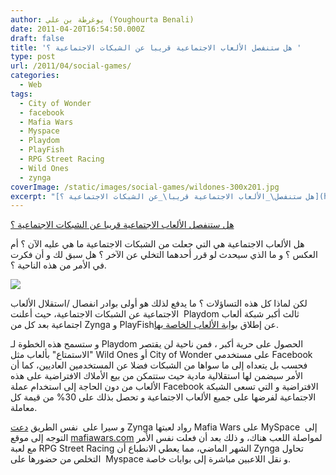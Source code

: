 ```yaml
---
author: يوغرطة بن علي (Youghourta Benali)
date: 2011-04-20T16:54:50.000Z
draft: false
title: 'هل ستنفصل الألعاب الاجتماعية قريبا عن الشبكات الاجتماعية ؟ '
type: post
url: /2011/04/social-games/
categories:
  - Web
tags:
  - City of Wonder
  - facebook
  - Mafia Wars
  - Myspace
  - Playdom
  - PlayFish
  - RPG Street Racing
  - Wild Ones
  - zynga
coverImage: /static/images/social-games/wildones-300x201.jpg
excerpt: "[هل ستنفصل\_الألعاب الاجتماعية قريبا\_عن الشبكات الاجتماعية ؟](https://www.it-scoop.com/2011/04/social-games/)\n\nهل الألعاب الاجتماعية هي التي جعلت من الشبكات الاجتماعية ما هي عليه الآن ؟ أم العكس ؟ و ما الذي سيحدث لو قرر أحدهما التخلي عن الآخر ؟ هل سبق لك و أن فكرت"
---
```

[هل ستنفصل الألعاب الاجتماعية قريبا عن الشبكات الاجتماعية ؟](https://www.it-scoop.com/2011/04/social-games/)

هل الألعاب الاجتماعية هي التي جعلت من الشبكات الاجتماعية ما هي عليه الآن ؟ أم العكس ؟ و ما الذي سيحدث لو قرر أحدهما التخلي عن الآخر ؟ هل سبق لك و أن فكرت في الأمر من هذه الناحية ؟.

![](/static/images/social-games/wildones-300x201.jpg)

لكن لماذا كل هذه التساؤلات ؟ ما يدفع لذلك هو أولى بوادر انفصال /استقلال الألعاب الاجتماعية عن الشبكات الاجتماعية، حيث أعلنت  Playdom ثالث أكبر شبكة ألعاب اجتماعية بعد كل من Zynga و PlayFishعن إطلاق [بوابة الألعاب الخاصة بها](http://www.playdom.com/games).

و ستسمح هذه الخطوة لـ Playdom الحصول على حرية أكبر ، فمن ناحية لن يقتصر "الاستمتاع" بألعاب مثل Wild Ones أو City of Wonder على مستخدمي Facebook فحسب بل يتعداه إلى ما سواها من الشبكات فضلا عن المستخدمين العاديين، كما أن الأمر سيضمن لها استقلالية مادية حيث ستتمكن من بيع الأملاك الافتراضية على هذه الألعاب من دون الحاجة إلى استخدام عملة Facebook الافتراضية و التي تسعى الشبكة الاجتماعية لفرضها على جميع الألعاب الاجتماعية و تحصل بذلك على 30% من قيمة كل معاملة.

و سيرا على  نفس الطريق [دعت](http://www.myspace.com/games/play/110226) Zynga رواد لعبتها Mafia Wars على MySpace  إلى التوجه إلى موقع [mafiawars.com](http://mafiawars.com/) لمواصلة اللعب هناك، و ذلك بعد أن فعلت نفس الأمر مع لعبة RPG Street Racing الشهر الماضي، مما يعطي الانطباع أن Zynga تحاول التخلص من حضورها على  Myspace و نقل اللاعبين مباشرة إلى بوابات خاصة.
